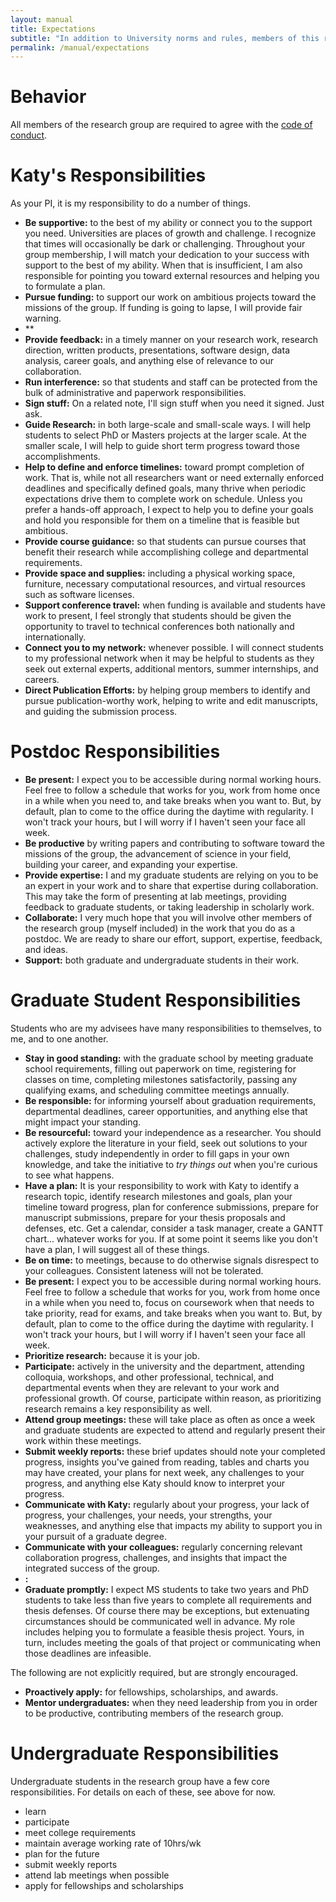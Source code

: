 ```yaml
---
layout: manual
title: Expectations
subtitle: "In addition to University norms and rules, members of this research group should be aware of the following evolving expectations for our work."
permalink: /manual/expectations
---
```


# Behavior
All members of the research group are required to agree with the [code of conduct](/manual/coc). 

# Katy's Responsibilities

As your PI, it is my responsibility to do a number of things. 

- **Be supportive:** to the best of my ability or connect you to the support 
  you need. Universities are places of growth and challenge. I recognize that 
  times will occasionally be dark or challenging. Throughout your group 
  membership, I will match your dedication to your success with support to the 
  best of my ability. When that is insufficient, I am also responsible for 
  pointing you toward external resources and helping you to formulate a plan. 
- **Pursue funding:** to support our work on ambitious projects toward the 
  missions of the group. If funding is going to lapse, I will provide fair 
  warning.
- **
- **Provide feedback:** in a timely manner on your research work, research 
  direction, written products, presentations, software design, data analysis, 
  career goals, and anything else of relevance to our collaboration.
- **Run interference:** so that students and staff can be protected from the 
  bulk of administrative and paperwork responsibilities.
- **Sign stuff:** On a related note, I'll sign stuff when you need it signed. 
  Just ask.
- **Guide Research:** in both large-scale and small-scale ways. I will help students 
  to select PhD or Masters projects at the larger scale. At the smaller scale, 
  I will help to guide short term progress toward those accomplishments.
- **Help to define and enforce timelines:** toward prompt completion of work. 
  That is, while not all researchers want or need externally enforced deadlines 
  and specifically defined goals, many thrive when periodic expectations drive 
  them to complete work on schedule. Unless you prefer a hands-off approach, I 
  expect to help you to define your goals and hold you responsible for them on 
  a timeline that is feasible but ambitious.
- **Provide course guidance:** so that students can pursue courses
  that benefit their research while accomplishing college and 
  departmental requirements. 
- **Provide space and supplies:** including a physical working space, 
  furniture, necessary computational resources, and virtual resources such as 
  software licenses.
- **Support conference travel:** when funding is available and students have 
  work to present, I feel strongly that students should be given the 
  opportunity to travel to technical conferences both nationally and 
  internationally.
- **Connect you to my network:** whenever possible. I will connect students to 
  my professional network when it may be helpful to students as they seek out 
  external experts, additional mentors, summer internships, and careers. 
- **Direct Publication Efforts:** by helping group members to identify and pursue 
  publication-worthy work, helping to write and edit manuscripts, and guiding 
  the submission process. 

# Postdoc Responsibilities

- **Be present:** I expect you to be accessible during normal working hours. 
  Feel free to follow a schedule that works for you, work from home once in a 
  while when you need to, and take breaks when you want to. But, by default, 
  plan to come to the office during the daytime with regularity.  I won't track 
  your hours, but I will worry if I haven't seen your face all week.
- **Be productive** by writing papers and contributing to software toward the 
  missions of the group, the advancement of science in your field, building 
  your career, and expanding your expertise. 
- **Provide expertise:** I and my graduate students are relying on you to be an 
  expert in your work and to share that expertise during collaboration. This 
  may take the form of presenting at lab meetings, providing feedback to 
  graduate students, or taking leadership in scholarly work.
- **Collaborate:** I very much hope that you will involve other members of the 
  research group (myself included) in the work that you do as a postdoc. We are 
  ready to share our effort, support, expertise, feedback, and ideas. 
- **Support:** both graduate and undergraduate students in their work. 


# Graduate Student Responsibilities

Students who are my advisees have many responsibilities to themselves, to me, and to one another. 

- **Stay in good standing:** with the graduate school by meeting graduate 
  school requirements, filling out paperwork on time, registering for classes 
  on time, completing milestones satisfactorily, passing any qualifying exams,
  and scheduling committee meetings annually. 
- **Be responsible:** for informing yourself about graduation requirements, 
  departmental deadlines, career opportunities, and anything else that might 
  impact your standing.
- **Be resourceful:** toward your independence as a researcher. You should 
  actively explore the literature in your field, seek out solutions to your 
  challenges, study independently in order to fill gaps in your own knowledge, 
  and take the initiative to _try things out_ when you're curious to see what 
  happens. 
- **Have a plan:** It is your responsibility to work with Katy to identify a 
  research topic, identify research milestones and goals, plan your timeline 
  toward progress, plan for conference submissions, prepare for manuscript 
  submissions, prepare for your thesis proposals and defenses, etc. Get a 
  calendar, consider a task manager, create a GANTT chart... whatever works for 
  you. If at some point it seems like you don't have a plan, I will suggest all 
  of these things.
- **Be on time:** to meetings, because to do otherwise signals disrespect to 
  your colleagues. Consistent lateness will not be tolerated.
- **Be present:** I expect you to be accessible during normal working hours.  
  Feel free to follow a schedule that works for you, work from home once in a 
  while when you need to, focus on coursework when that needs to take priority, 
  read for exams, and take breaks when you want to. But, by default, plan to 
  come to the office during the daytime with regularity.  I won't track your 
  hours, but I will worry if I haven't seen your face all week.
- **Prioritize research:** because it is your job. 
- **Participate:** actively in the university and the department, attending 
  colloquia, workshops, and other professional, technical, and departmental 
  events when they are relevant to your work and professional growth. Of 
  course, participate within reason, as prioritizing research remains a key 
  responsibility as well.
- **Attend group meetings:** these will take place as often as once a week and 
  graduate students are expected to attend and regularly present their work 
  within these meetings.
- **Submit weekly reports:** these brief updates should note your completed 
  progress, insights you've gained from reading, tables and charts you may have 
  created, your plans for next week, any challenges to your progress, and 
  anything else Katy should know to interpret your progress.
- **Communicate with Katy:** regularly about your progress, your lack of progress, your challenges, your 
  needs, your strengths, your weaknesses, and anything else that impacts my 
  ability to support you in your pursuit of a graduate degree.
- **Communicate with your colleagues:** regularly concerning relevant 
  collaboration progress, challenges, and insights that impact the integrated 
  success of the group.
- **:**
- **Graduate promptly:** I expect MS students to take two years and PhD students to 
  take less than five years to complete all requirements and thesis defenses. 
  Of course there may be exceptions, but extenuating circumstances should be 
  communicated well in advance. My role includes helping you to formulate a 
  feasible thesis project. Yours, in turn, includes meeting the goals of that 
  project or communicating when those deadlines are infeasible.

The following are not explicitly required, but are strongly encouraged. 

- **Proactively apply:** for fellowships, scholarships, and awards.
- **Mentor undergraduates:** when they need leadership from you in order to be 
  productive, contributing members of the research group.

# Undergraduate Responsibilities

Undergraduate students in the research group have a few core responsibilities. 
For details on each of these, see above for now.

- learn
- participate
- meet college requirements
- maintain average working rate of 10hrs/wk
- plan for the future
- submit weekly reports
- attend lab meetings when possible
- apply for fellowships and scholarships
